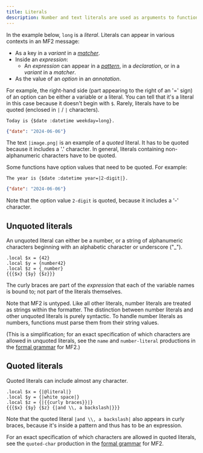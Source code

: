 ```yaml
---
title: Literals
description: Number and text literals are used as arguments to functions and matchers.
---
```


In the example below, `long` is a _literal_. Literals can appear in various contexts in an MF2 message:

* As a key in a _variant_ in a [_matcher_](/docs/reference/matchers/).
* Inside an _expression_:
  * An _expression_ can appear in a [_pattern_](/docs/reference/patterns/), in a _declaration_,
    or in a _variant_ in a _matcher_.
* As the value of an _option_ in an _annotation_.

For example, the right-hand side (part appearing to the right of an '=' sign) of an option can be either a variable or a literal. You can tell that it's a literal in this case because it doesn't begin with `$`. Rarely, literals have to be quoted (enclosed in `|` / `|` characters).

<mf2-interactive>

```mf2
Today is {$date :datetime weekday=long}.
```

```json
{"date": "2024-06-06"}
```

</mf2-interactive>

The text `|image.png|` is an example of a _quoted_ literal. It has to be quoted because it includes a '.' character. In general, literals containing non-alphanumeric characters have to be quoted.

Some functions have option values that need to be quoted. For example:

<mf2-interactive>

```mf2
The year is {$date :datetime year=|2-digit|}.
```

```json
{"date": "2024-06-06"}
```

</mf2-interactive>

Note that the option value `2-digit` is quoted, because it includes a '-' character.


## Unquoted literals

An unquoted literal can either be a number, or a string of alphanumeric characters
beginning with an alphabetic character or underscore ("_").

<mf2-interactive>

```mf2
.local $x = {42}
.local $y = {number42}
.local $z = {_number}
{{{$x} {$y} {$z}}}
```

</mf2-interactive>

The curly braces are part of the _expression_ that each of the variable
names is bound to; not part of the literals themselves.

Note that MF2 is untyped. Like all other literals, number literals are
treated as strings within the formatter. The distinction between number
literals and other unquoted literals is purely syntactic.
To handle number literals as numbers, functions must parse them from
their string values.

(This is a simplification; for an exact specification of which characters are
allowed in unquoted literals, see the `name` and `number-literal` productions
in the [formal grammar](https://github.com/unicode-org/message-format-wg/blob/main/spec/message.abnf)
for MF2.)

## Quoted literals

Quoted literals can include almost any character.

<mf2-interactive>

```mf2
.local $x = {|@literal|}
.local $y = {|white space|}
.local $z = {|{{curly braces}}|}
{{{$x} {$y} {$z} {|and \\, a backslash|}}}
```

</mf2-interactive>

Note that the quoted literal `|and \\, a backslash|` also appears in curly
braces, because it's inside a pattern and thus has to be an expression.

For an exact specification of which characters are allowed in quoted
literals, see the `quoted-char` production in the
[formal grammar](https://github.com/unicode-org/message-format-wg/blob/main/spec/message.abnf) for MF2.
